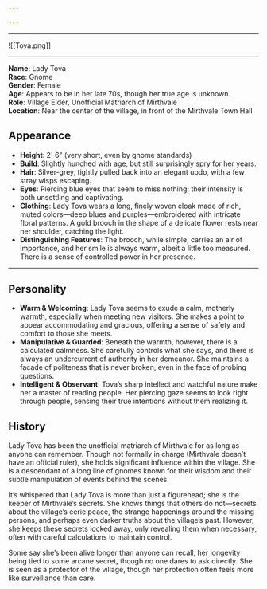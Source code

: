 ```yaml
---

---
```

---

![[Tova.png]]

---

**Name**: Lady Tova  
**Race**: Gnome  
**Gender**: Female  
**Age**: Appears to be in her late 70s, though her true age is unknown.  
**Role**: Village Elder, Unofficial Matriarch of Mirthvale  
**Location**: Near the center of the village, in front of the Mirthvale Town Hall
## Appearance

- **Height**: 2' 6" (very short, even by gnome standards)
- **Build**: Slightly hunched with age, but still surprisingly spry for her years.
- **Hair**: Silver-grey, tightly pulled back into an elegant updo, with a few stray wisps escaping.
- **Eyes**: Piercing blue eyes that seem to miss nothing; their intensity is both unsettling and captivating.
- **Clothing**: Lady Tova wears a long, finely woven cloak made of rich, muted colors—deep blues and purples—embroidered with intricate floral patterns. A gold brooch in the shape of a delicate flower rests near her shoulder, catching the light.
- **Distinguishing Features**: The brooch, while simple, carries an air of importance, and her smile is always warm, albeit a little too measured. There is a sense of controlled power in her presence.

---
## Personality

- **Warm & Welcoming**: Lady Tova seems to exude a calm, motherly warmth, especially when meeting new visitors. She makes a point to appear accommodating and gracious, offering a sense of safety and comfort to those she meets.
- **Manipulative & Guarded**: Beneath the warmth, however, there is a calculated calmness. She carefully controls what she says, and there is always an undercurrent of authority in her demeanor. She maintains a facade of politeness that is never broken, even in the face of probing questions.
- **Intelligent & Observant**: Tova’s sharp intellect and watchful nature make her a master of reading people. Her piercing gaze seems to look right through people, sensing their true intentions without them realizing it.

## History

Lady Tova has been the unofficial matriarch of Mirthvale for as long as anyone can remember. Though not formally in charge (Mirthvale doesn’t have an official ruler), she holds significant influence within the village. She is a descendant of a long line of gnomes known for their wisdom and their subtle manipulation of events behind the scenes.

It’s whispered that Lady Tova is more than just a figurehead; she is the keeper of Mirthvale’s secrets. She knows things that others do not—secrets about the village’s eerie peace, the strange happenings around the missing persons, and perhaps even darker truths about the village’s past. However, she keeps these secrets locked away, only revealing them when necessary, often with careful calculations to maintain control.

Some say she’s been alive longer than anyone can recall, her longevity being tied to some arcane secret, though no one dares to ask directly. She is seen as a protector of the village, though her protection often feels more like surveillance than care. 